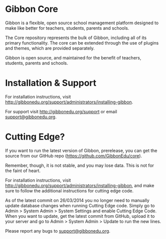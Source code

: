 Gibbon Core
===========
Gibbon is a flexible, open source school management platform designed to make like better for teachers, students, parents and schools.

The Core repository represents the bulk of Gibbon, including all of its primary functionality. The core can be extended through the use of plugins and themes, which are provided separately.

Gibbon is open source, and maintained for the benefit of teachers, students, parents and schools.


Installation & Support
======================
For installation instructions, visit http://gibbonedu.org/support/administrators/installing-gibbon.

For support visit http://gibbonedu.org/support or email support@gibbonedu.org.


Cutting Edge?
==============
If you want to run the latest version of Gibbon, prerelease, you can get the source from our GitHub repo (https://github.com/GibbonEdu/core).

Remember, though, it is not stable, and you may lose data. This is not for the faint of heart.

For installation instructions, visit http://gibbonedu.org/support/administrators/installing-gibbon, and make sure to follow the additional instructions for cutting edge code.

As of the latest commit on 26/03/2014 you no longer need to manually update database changes when running Cutting Edge code. Simply go to Admin > System Admin > System Settings and enable Cutting Edge Code. When you want to update, get the latest commit from GitHub, upload it to your server and go to Admin > System Admin > Update to run the new lines. 

Please report any bugs to support@gibbonedu.org.